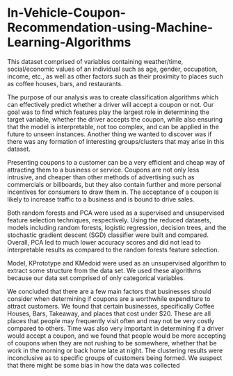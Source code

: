 # In-Vehicle-Coupon-Recommendation-using-Machine-Learning-Algorithms

  This dataset comprised of variables containing weather/time, social/economic values of an individual such as age, gender, occupation, income, etc., as well as other factors such as their proximity to places such as coffee houses, bars, and restaurants. 

  The purpose of our analysis was to create classification algorithms which can effectively predict whether a driver will accept a coupon or not. Our goal was to find which features play the largest role in determining the target variable, whether the driver accepts the coupon, while also ensuring that the model is interpretable, not too complex, and can be applied in the future to unseen instances. Another thing we wanted to discover was if there was any formation of interesting groups/clusters that may arise in this dataset. 
  
  Presenting coupons to a customer can be a very efficient and cheap way of attracting them to a business or service. Coupons are not only less intrusive, and cheaper than other methods of advertising such as commercials or billboards, but they also contain further and more personal incentives for consumers to draw them in. The acceptance of a coupon is likely to increase traffic to a business and is bound to drive sales. 
  
  Both random forests and PCA were used as a supervised and unsupervised feature selection techniques, respectively. Using the reduced datasets, models including random forests, logistic regression, decision trees, and the stochastic gradient descent (SGD) classifier were built and compared. Overall, PCA led to much lower accuracy scores and did not lead to interpretable results as compared to the random forests feature selection. 
  
  Model, KPrototype and KMedoid were used as an unsupervised algorithm to extract some structure from the data set. We used these algorithms because our data set comprised of only categorical variables. 
  
  We concluded that there are a few main factors that businesses should consider when determining if coupons are a worthwhile expenditure to attract customers. We found that certain businesses, specifically Coffee Houses, Bars, Takeaway, and places that cost under $20. These are all places that people may frequently visit often and may not be very costly compared to others. Time was also very important in determining if a driver would accept a coupon, and we found that people would be more accepting of coupons when they are not rushing to be somewhere, whether that be work in the morning or back home late at night. The clustering results were inconclusive as to specific groups of customers being formed. We suspect that there might be some bias in how the data was collected